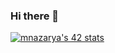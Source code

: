 ### Hi there 👋

[![mnazarya's 42 stats](https://badge.mediaplus.ma/greenbinary/mnazarya)](https://github.com/oakoudad/badge42)

<!--
**jesuismarie/jesuismarie** is a ✨ _special_ ✨ repository because its `README.md` (this file) appears on your GitHub profile.

Here are some ideas to get you started:

- 🔭 I’m currently working on ...
- 🌱 I’m currently learning ...
- 👯 I’m looking to collaborate on ...
- 🤔 I’m looking for help with ...
- 💬 Ask me about ...
- 📫 How to reach me: ...
- 😄 Pronouns: ...
- ⚡ Fun fact: ...
-->
